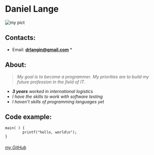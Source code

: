 # **Daniel Lange**
![my pict](http://komiwiki.syktsu.ru/images/b/bb/Enot-poloskun_enot_tone_7.jpg)
## __Contacts:__
* Email: **drlangin@gmail.com** * 

## __About:__
>_My goal is to become a programmer_.
_My priorities are to build my future profession in the field of IT_.

* _**3 years** worked in international logistics_
* _I have the skills to work with software testing_
* _I haven't skills of programming languages yet_
 
 ## __Code example:__
```
main( ) {
        printf("hello, world\n");
}
```
###### [my GitHub](https://github.com/Dan1k9) 
